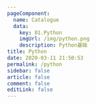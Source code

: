 ```yaml
---
pageComponent: 
  name: Catalogue
  data: 
    key: 01.Python
    imgUrl: /img/python.png
    description: Python基础
title: Python
date: 2020-03-11 21:50:53
permalink: /python
sidebar: false
article: false
comment: false
editLink: false
---
```

